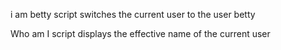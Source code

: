 i am betty script switches the current user to the user betty

Who am I script displays the effective name of the current user
